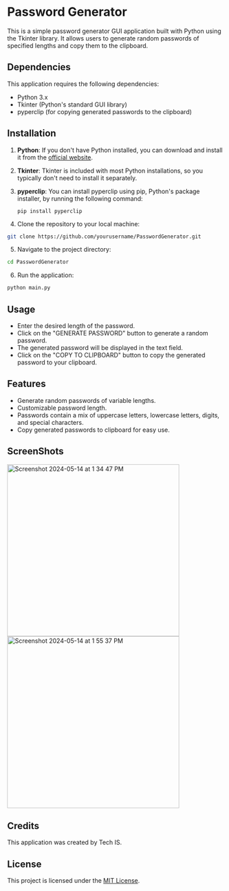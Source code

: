 # Password Generator

This is a simple password generator GUI application built with Python using the Tkinter library. It allows users to generate random passwords of specified lengths and copy them to the clipboard.

## Dependencies

This application requires the following dependencies:

- Python 3.x
- Tkinter (Python's standard GUI library)
- pyperclip (for copying generated passwords to the clipboard)

## Installation

1. **Python**: If you don't have Python installed, you can download and install it from the [official website](https://www.python.org/).

2. **Tkinter**: Tkinter is included with most Python installations, so you typically don't need to install it separately.

3. **pyperclip**: You can install pyperclip using pip, Python's package installer, by running the following command:

    ```
    pip install pyperclip
    ```
4. Clone the repository to your local machine:
```bash
git clone https://github.com/yourusername/PasswordGenerator.git
```
5. Navigate to the project directory:
```bash
cd PasswordGenerator
```

6. Run the application:
```bash
python main.py
```
## Usage

- Enter the desired length of the password.
- Click on the "GENERATE PASSWORD" button to generate a random password.
- The generated password will be displayed in the text field.
- Click on the "COPY TO CLIPBOARD" button to copy the generated password to your clipboard.

## Features
- Generate random passwords of variable lengths.
- Customizable password length.
- Passwords contain a mix of uppercase letters, lowercase letters, digits, and special characters.
- Copy generated passwords to clipboard for easy use.

## ScreenShots

<img width="400" alt="Screenshot 2024-05-14 at 1 34 47 PM" src="https://github.com/Karthi905968/Python-Project2-PasswordGenerator/assets/144101745/2561ef21-42f5-4f16-8ee7-cf6716d1e1f5">
<img width="400" alt="Screenshot 2024-05-14 at 1 55 37 PM" src="https://github.com/Karthi905968/Python-Project2-PasswordGenerator/assets/144101745/129c0919-ee69-4786-ac72-b5cdc5f5d3a5">


## Credits

This application was created by Tech IS.

## License

This project is licensed under the [MIT License](LICENSE).

